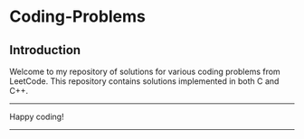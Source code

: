 # Coding-Problems

## Introduction

Welcome to my repository of solutions for various coding problems from LeetCode. This repository contains solutions implemented in both C and C++.

---

Happy coding!

---
